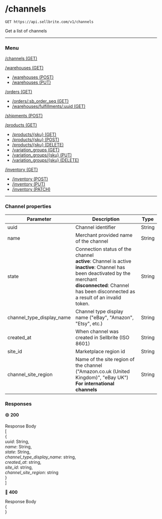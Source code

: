 # /channels

```
GET https://api.sellbrite.com/v1/channels
```

Get a list of channels

---

### Menu

[/channels (GET)](channels)

[/warehouses (GET)](channels)
  * [/warehouses (POST)](channels)
  * [/warehouses (PUT)](channels)

[/orders (GET)](channels)
  * [/orders/:sb_order_seq (GET)](channels)
  * [/warehouses/fulfillments/:uuid (GET)](channels)

[/shipments (POST)](channels)

[/products (GET)](channels)
  * [/products/{sku} (GET)](channels)
  * [/products/{sku} (POST)](channels)
  * [/products/{sku} (DELETE)](channels)
  * [/variation_groups (GET)](channels)
  * [/variation_groups/{sku} (PUT)](channels)
  * [/variation_groups/{sku} (DELETE)](channels)
  
[/inventory (GET)](channels)
  * [/inventory (POST)](channels)
  * [/inventory (PUT)](channels)
  * [/inventory (PATCH)](channels)
  
---

### Channel properties

| Parameter                 | Description                           | Type   |
| ------------------------- | ------------------------------------- | ----   |
| uuid                      | Channel identifier                    | String |
| name                      | Merchant provided name of the channel | String |
| state                     | Connection status of the channel <br> **active**: Channel is active <br> **inactive**: Channel has been deactivated by the merchant <br> **disconnected**: Channel has been disconnected as a result of an invalid token.  | String |
| channel_type_display_name | Channel type display name ("eBay", "Amazon", "Etsy", etc.) | String |
| created_at                | When channel was created in Sellbrite (ISO 8601) | String |
| site_id                   | Marketplace region id                 | String |
| channel_site_region       | Name of the site region of the channel ("Amazon.co.uk (United Kingdom)", "eBay UK") <br> **For international channels**  | String |

### Responses

🟢 **200** 

Response Body <br>
[ <br>
  { <br>
    *uuid*: String, <br>
    *name*: String, <br>
    *state*: String, <br>
    *channel_type_display_name*: string, <br>
    *created_at*: string, <br>
    *site_id*: string, <br>
    *channel_site_region*: string <br>
  } <br>
]

🔴 **400** 

Response Body <br>
{ <br>
}


